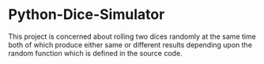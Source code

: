 # Python-Dice-Simulator
This project is concerned about rolling two dices randomly at the same time both of which produce either same or different results depending upon the random function which is defined in the source code.
